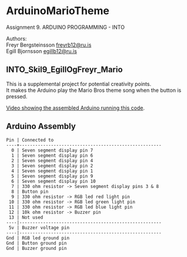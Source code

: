 ArduinoMarioTheme
=================

Assignment 9. ARDUINO PROGRAMMING - INTO

Authors:  
 Freyr Bergsteinsson <freyrb12@ru.is>  
 Egill Bjornsson <egillb12@ru.is>

INTO_Skil9_EgillOgFreyr_Mario
-----------------------------

This is a supplemental project for potential creativity points.  
It makes the Arduino play the Mario Bros theme song when the button is pressed.

[Video showing the assembled Arduino running this code](http://youtu.be/tkouyq9pasc).


Arduino Assembly
----------------

    Pin | Connected to  
    ----+------------------------------------------------------  
      0 | Seven segment display pin 7  
      1 | Seven segment display pin 6  
      2 | Seven segment display pin 4  
      3 | Seven segment display pin 2  
      4 | Seven segment display pin 1  
      5 | Seven segment display pin 9  
      6 | Seven segment display pin 10  
      7 | 330 ohm resistor -> Seven segment display pins 3 & 8  
      8 | Button pin  
      9 | 330 ohm resistor -> RGB led red light pin  
     10 | 330 ohm resistor -> RGB led green light pin  
     11 | 330 ohm resistor -> RGB led blue light pin  
     12 | 10k ohm resistor -> Buzzer pin  
     13 | Not used  
    ----|------------------------------------------------------  
     5v | Buzzer voltage pin  
    ----|------------------------------------------------------  
    Gnd | RGB led ground pin  
    Gnd | Button ground pin  
    Gnd | Buzzer ground pin
